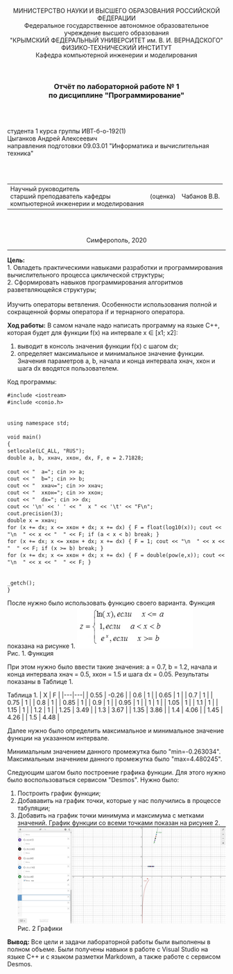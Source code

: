 ﻿<p align="center">МИНИСТЕРСТВО НАУКИ  И ВЫСШЕГО ОБРАЗОВАНИЯ РОССИЙСКОЙ ФЕДЕРАЦИИ<br>
Федеральное государственное автономное образовательное учреждение высшего образования<br>
"КРЫМСКИЙ ФЕДЕРАЛЬНЫЙ УНИВЕРСИТЕТ им. В. И. ВЕРНАДСКОГО"<br>
ФИЗИКО-ТЕХНИЧЕСКИЙ ИНСТИТУТ<br>
Кафедра компьютерной инженерии и моделирования</p>
<br>
<h3 align="center">Отчёт по лабораторной работе № 1<br> по дисциплине "Программирование"</h3>
<br><br>
<p>студента 1 курса группы ИВТ-б-о-192(1)<br>
Цыганков Андрей Алексеевич<br>
направления подготовки 09.03.01 "Информатика и вычислительная техника"</p>
<br><br>
<table>
<tr><td>Научный руководитель<br> старший преподаватель кафедры<br> компьютерной инженерии и моделирования</td>
<td>(оценка)</td>
<td>Чабанов В.В.</td>
</tr>
</table>
<br><br>
<p align="center">Симферополь, 2020</p>
<hr>

**Цель:**  <br> 1. Овладеть практическими навыками разработки и программирования вычислительного процесса циклической структуры;<br>
2. Сформировать навыков программирования алгоритмов разветвляющейся структуры;<br>
<br>Изучить операторы ветвления. Особенности использования полной и сокращенной формы оператора if и тернарного оператора.<br>



**Ход работы:**
В самом начале надо написать программу на языке С++, которая будет для функции f(x) на интервале x ∈ [х1; x2]:

1. выводит в консоль значения функции f(x) с шагом dx;
2. определяет максимальное и минимальное значение функции.
Значения параметров a, b, начала и конца интервала хнач, xкон и шага dx вводятся пользователем.<br>

Код программы:
```
#include <iostream>
#include <conio.h>


using namespace std;

void main()
{
setlocale(LC_ALL, "RUS");
double a, b, xнач, xкон, dx, F, e = 2.71828;

cout << "  a="; cin >> a;
cout << "  b="; cin >> b;
cout << "  xнач="; cin >> xнач;
cout << "  xкон="; cin >> xкон;
cout << "  dx="; cin >> dx;
cout << '\n' << ' ' << "  x " << '\t' << "F\n";
cout.precision(3);
double x = xнач;
for (x += dx; x <= xкон + dx; x += dx) { F = float(log10(x)); cout << "\n  " << x << "  " << F; if (a < x < b) break; }
for (x += dx; x <= xкон + dx; x += dx) { F = 1; cout << "\n  " << x << "  " << F; if (x >= b) break; }
for (x += dx; x <= xкон + dx; x += dx) { F = double(pow(e,x)); cout << "\n  " << x << "  " << F; }


_getch();
}
```

После нужно было использовать функцию своего варианта. Функция показана на рисунке 1.
![](https://github.com/Kolovrat2405/Laba/blob/master/2/1.jpg)<br/>
Рис. 1. Функция

При этом нужно было ввести такие значения: a = 0.7, b = 1.2, начала и конца интервала хнач = 0.5, xкон = 1.5 и шага dx = 0.05. Результаты показаны в Таблице 1.

Таблица 1.
| X  | F  |
|---|---|
| 0.55  | -0.26  |
| 0.6  | 1  |
| 0.65  | 1  |
| 0.7  | 1  |
| 0.75  | 1  |
| 0.8  | 1  |
| 0.85  | 1  |
| 0.9  | 1  |
| 0.95  | 1  |
| 1  | 1  |
| 1.05  | 1  |
| 1.1  | 1  |
| 1.15  | 1  |
| 1.2  | 1  |
| 1.25  | 3.49  |
| 1.3  | 3.67  |
| 1.35  | 3.86  |
| 1.4  | 4.06  |
| 1.45  | 4.26  |
| 1.5  | 4.48  |


Далее нужно было определить максимальное и минимальное значение функции на указанном интервале.

Минимальным значением данного промежутка было "min=-0.263034". Максимальным значением данного промежутка было "max=4.480245".

Следующим шагом было построение графика функции. Для этого нужно было воспользоваться сервисом "Desmos". Нужно было:

1. Построить график функции;
2. Добававить на график точки, которые у нас получились в процессе табуляции;
3. Добавить на график точки минимума и максимума с метками значений.
График функции со всеми точками показан на рисунке 2.
![](https://github.com/Kolovrat2405/Laba/blob/master/2/2.jpg)<br/>
Рис. 2 Графики

**Вывод:** Все цели и задачи лабораторной работы были выполнены в полном объеме. Были получены навыки в работе с Visual Studio на языке C++ и с языком разметки Markdown, а также работе с сервисом Desmos.